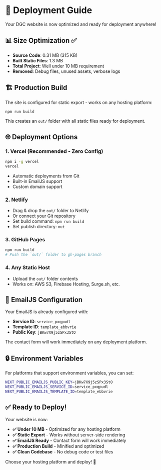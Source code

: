 # 🚀 Deployment Guide

Your DGC website is now optimized and ready for deployment anywhere!

## 📊 Size Optimization ✅

- **Source Code**: 0.31 MB (315 KB)
- **Built Static Files**: 1.3 MB
- **Total Project**: Well under 10 MB requirement
- **Removed**: Debug files, unused assets, verbose logs

## 🏗️ Production Build

The site is configured for static export - works on any hosting platform:

```bash
npm run build
```

This creates an `out/` folder with all static files ready for deployment.

## 🌐 Deployment Options

### 1. **Vercel** (Recommended - Zero Config)

```bash
npm i -g vercel
vercel
```

- Automatic deployments from Git
- Built-in EmailJS support
- Custom domain support

### 2. **Netlify**

- Drag & drop the `out/` folder to Netlify
- Or connect your Git repository
- Set build command: `npm run build`
- Set publish directory: `out`

### 3. **GitHub Pages**

```bash
npm run build
# Push the `out/` folder to gh-pages branch
```

### 4. **Any Static Host**

- Upload the `out/` folder contents
- Works on: AWS S3, Firebase Hosting, Surge.sh, etc.

## 📧 EmailJS Configuration

Your EmailJS is already configured with:

- **Service ID**: `service_pxqpudl`
- **Template ID**: `template_ebbvrie`
- **Public Key**: `jBKw7X9j5zSPx3StO`

The contact form will work immediately on any deployment platform.

## 🔒 Environment Variables

For platforms that support environment variables, you can set:

```bash
NEXT_PUBLIC_EMAILJS_PUBLIC_KEY=jBKw7X9j5zSPx3StO
NEXT_PUBLIC_EMAILJS_SERVICE_ID=service_pxqpudl
NEXT_PUBLIC_EMAILJS_TEMPLATE_ID=template_ebbvrie
```

## ✅ Ready to Deploy!

Your website is now:

- **✅ Under 10 MB** - Optimized for any hosting platform
- **✅ Static Export** - Works without server-side rendering
- **✅ EmailJS Ready** - Contact form will work immediately
- **✅ Production Build** - Minified and optimized
- **✅ Clean Codebase** - No debug code or test files

Choose your hosting platform and deploy! 🚀
